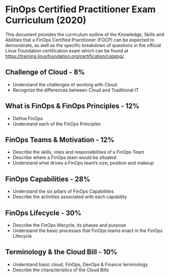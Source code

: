 # FinOps Certified Practitioner Exam Curriculum (2020)

This document provides the curriculum outline of the Knowledge, Skills and Abilities that a FinOps Certified Practitioner (FOCP) can be expected to demonstrate, as well as the specific breakdown of questions in the official Linux Foundation certification exam which can be found at https://training.linuxfoundation.org/certification/catalog/.

## Challenge of Cloud - 8%

* Understand the challenges of working with Cloud
* Recognize the differences between Cloud and Traditional IT

## What is FinOps & FinOps Principles - 12%

* Define FinOps
* Understand each of the FinOps Principles

## FinOps Teams & Motivation - 12%

* Describe the skills, roles and responsibilities of a FinOps Team
* Describe where a FinOps team would be situated 
* Understand what drives a FinOps team’s size, position and makeup

## FinOps Capabilities - 28%

* Understand the six pillars of FinOps Capabilities
* Describe the activities associated with each capability

## FinOps Lifecycle - 30%

* Describe the FinOps lifecycle, its phases and purpose
* Understand the basic processes that FinOps teams enact in the FinOps Lifecycle

## Terminology & the Cloud Bill - 10%

* Understand basic cloud, FinOps, DevOps & Finance terminology
* Describe the characteristics of the Cloud Bills
